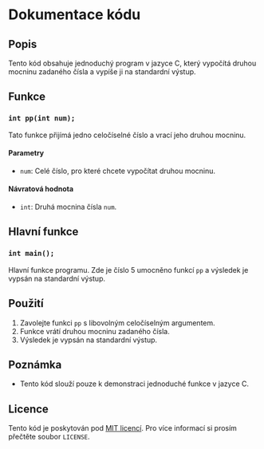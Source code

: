 # Dokumentace kódu

## Popis

Tento kód obsahuje jednoduchý program v jazyce C, který vypočítá druhou mocninu zadaného čísla a vypíše ji na standardní výstup.

## Funkce

### `int pp(int num);`

Tato funkce přijímá jedno celočíselné číslo a vrací jeho druhou mocninu.

#### Parametry

- `num`: Celé číslo, pro které chcete vypočítat druhou mocninu.

#### Návratová hodnota

- `int`: Druhá mocnina čísla `num`.

## Hlavní funkce

### `int main();`

Hlavní funkce programu. Zde je číslo 5 umocněno funkcí `pp` a výsledek je vypsán na standardní výstup.

## Použití

1. Zavolejte funkci `pp` s libovolným celočíselným argumentem.
2. Funkce vrátí druhou mocninu zadaného čísla.
3. Výsledek je vypsán na standardní výstup.

## Poznámka

- Tento kód slouží pouze k demonstraci jednoduché funkce v jazyce C.

## Licence

Tento kód je poskytován pod [MIT licencí](LICENSE). Pro více informací si prosím přečtěte soubor `LICENSE`.
